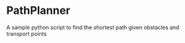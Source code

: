 # PathPlanner
A sample python script to find the shortest path given obstacles and transport points
